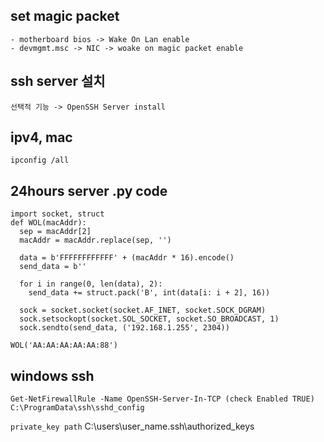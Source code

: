 ## set magic packet
    - motherboard bios -> Wake On Lan enable
    - devmgmt.msc -> NIC -> woake on magic packet enable
## ssh server 설치
    선택적 기능 -> OpenSSH Server install
## ipv4, mac
    ipconfig /all
## 24hours server .py code
```
import socket, struct
def WOL(macAddr):
  sep = macAddr[2]
  macAddr = macAddr.replace(sep, '')

  data = b'FFFFFFFFFFFF' + (macAddr * 16).encode()
  send_data = b''

  for i in range(0, len(data), 2):
    send_data += struct.pack('B', int(data[i: i + 2], 16))

  sock = socket.socket(socket.AF_INET, socket.SOCK_DGRAM)
  sock.setsockopt(socket.SOL_SOCKET, socket.SO_BROADCAST, 1)
  sock.sendto(send_data, ('192.168.1.255', 2304)) 

WOL('AA:AA:AA:AA:AA:88')
```

## windows ssh 
    Get-NetFirewallRule -Name OpenSSH-Server-In-TCP (check Enabled TRUE)
    C:\ProgramData\ssh\sshd_config
`private_key path` C:\users\user_name\.ssh\authorized_keys
    
